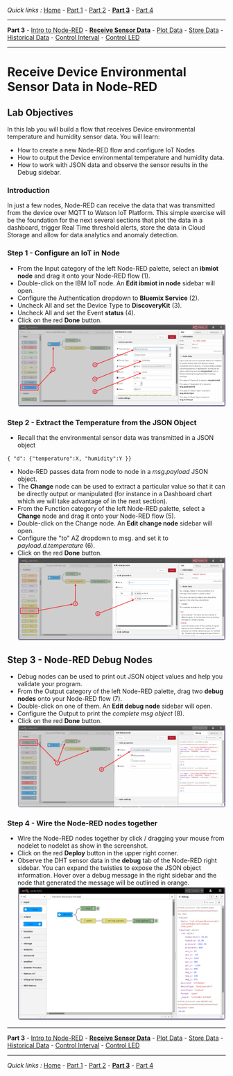 *Quick links :*
[Home](/README.md) - [Part 1](../part1/README.md) - [Part 2](../part2/README.md) - [**Part 3**](../part3/README.md) - [Part 4](../part4/README.md)
***
**Part 3** - [Intro to Node-RED](NODERED.md) - [**Receive Sensor Data**](DHTDATA.md) - [Plot Data](DASHBOARD.md) - [Store Data](CLOUDANT.md) - [Historical Data](HISTORY.md) - [Control Interval](INTERVAL.md) - [Control LED](LED.md)
***

# Receive Device Environmental Sensor Data in Node-RED

## Lab Objectives

In this lab you will build a flow that receives Device environmental temperature and humidity sensor data.  You will learn:

- How to create a new Node-RED flow and configure IoT Nodes
- How to output the Device environmental temperature and humidity data.
- How to work with JSON data and observe the sensor results in the Debug sidebar.

### Introduction

In just a few nodes, Node-RED can receive the data that was transmitted from the device over MQTT to Watson IoT Platform.  This simple exercise will be the foundation for the next several sections that plot the data in a dashboard, trigger Real Time threshold alerts, store the data in Cloud Storage and allow for data analytics and anomaly detection.

### Step 1 - Configure an IoT in Node

- From the Input category of the left Node-RED palette, select an **ibmiot node** and drag it onto your Node-RED flow (1).
- Double-click on the IBM IoT node. An **Edit ibmiot in node** sidebar will open.
- Configure the Authentication dropdown to **Bluemix Service** (2).
- Uncheck All and set the Device Type to **DiscoveryKit** (3).
- Uncheck All and set the Event **status** (4).
- Click on the red **Done** button.
 ![Receive DiscoveryKit Data](screenshots/DiscoveryKit-ReceiveData-IoTnode.png)

### Step 2 - Extract the Temperature from the JSON Object

- Recall that the environmental sensor data was transmitted in a JSON object

 ```
 { "d": {"temperature":X, "humidity":Y }}
 ```

- Node-RED passes data from node to node in a *msg.payload* JSON object.
- The **Change** node can be used to extract a particular value so that it can be directly output or manipulated (for instance in a Dashboard chart which we will take advantage of in the next section).
- From the Function category of the left Node-RED palette, select a **Change** node and drag it onto your Node-RED flow (5).
- Double-click on the Change node. An **Edit change node** sidebar will open.
- Configure the "to" AZ dropdown to msg. and set it to *payload.d.temperature* (6).
- Click on the red **Done** button.
 ![Receive DHT Data](screenshots/DiscoveryKit-ReceiveData-Changenode.png)

## Step 3 - Node-RED Debug Nodes

- Debug nodes can be used to print out JSON object values and help you validate your program.
- From the Output category of the left Node-RED palette, drag two **debug nodes** onto your Node-RED flow (7).
- Double-click on one of them. An **Edit debug node** sidebar will open.
- Configure the Output to print the *complete msg object* (8).
- Click on the red **Done** button.
 ![Receive DiscoveryKit Data](screenshots/DiscoveryKit-ReceiveData-Debugnode.png)

### Step 4 - Wire the Node-RED nodes together

- Wire the Node-RED nodes together by click / dragging your mouse from nodelet to nodelet as show in the screenshot.
- Click on the red **Deploy** button in the upper right corner.
- Observe the DHT sensor data in the **debug** tab of the Node-RED right sidebar.  You can expand the twisties to expose the JSON object information. Hover over a debug message in the right sidebar and the node that generated the message will be outlined in orange.
  ![Receive DiscoveryKit Data](screenshots/DiscoveryKit-ReceiveData-Deploy.png)

***
**Part 3** - [Intro to Node-RED](NODERED.md) - [**Receive Sensor Data**](DHTDATA.md) - [Plot Data](DASHBOARD.md) - [Store Data](CLOUDANT.md) - [Historical Data](HISTORY.md) - [Control Interval](INTERVAL.md) - [Control LED](LED.md)
***
*Quick links :*
[Home](/README.md) - [Part 1](../part1/README.md) - [Part 2](../part2/README.md) - [**Part 3**](../part3/README.md) - [Part 4](../part4/README.md)
